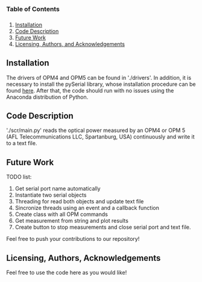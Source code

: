 ###
### Table of Contents
###

1. [Installation](#installation)
2. [Code Description](#files)
3. [Future Work](#results)
4. [Licensing, Authors, and Acknowledgements](#licensing)

## Installation

The drivers of OPM4 and OPM5 can be found in './drivers'. In addition, it is necessary to install the pySerial library, whose installation procedure can be found [here](https://pyserial.readthedocs.io/en/latest/pyserial.html). After that, the code should run with no issues using the Anaconda distribution of Python.

## Code Description

'./scr/main.py' reads the optical power measured by an OPM4 or OPM 5 (AFL Telecommunications LLC, Spartanburg, USA) continuously and write it to a text file.

## Future Work

TODO list:
1. Get serial port name automatically
2. Instantiate two serial objects
3. Threading for read both objects and update text file
4. Sincronize threads using an event and a callback function
5. Create class with all OPM commands
6. Get measurement from string and plot results
7. Create button to stop measurements and close serial port and text file.
 
Feel free to push your contributions to our repository!

## Licensing, Authors, Acknowledgements

Feel free to use the code here as you would like!
